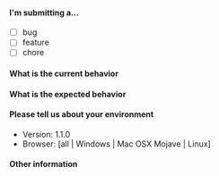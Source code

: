 #### I'm submitting a...

- [ ] bug
- [ ] feature
- [ ] chore

#### What is the current behavior

#### What is the expected behavior

#### Please tell us about your environment

- Version: 1.1.0
- Browser: [all | Windows | Mac OSX Mojave | Linux]

#### Other information

<!--
e.g. detailed explanation, stacktraces, related issues, suggestions how to fix, links for us to have context, etc
-->
